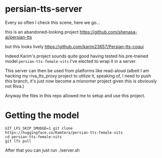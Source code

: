 # persian-tts-server

Every so often I check this scene, here we go...

this is an abandoned-looking project https://github.com/shenasa-ai/persian-tts

but this looks lively https://github.com/karim23657/Persian-tts-coqui

Indeed Karim's project sounds quite good having tested his pre-trained model `persian-tts-female-vits` I've elected to wrap it in a server.

This server can then be used from platforms like read-aloud (albeit I am hacking my riva_tts_proxy project to utilize it, speaking of, I need to push this branch, it's just now become a misnomer project given this is obviously not Riva.)

Anyway the files in this repo allowed me to setup and use this project.

# Getting the model

```
GIT_LFS_SKIP_SMUDGE=1 git clone https://huggingface.co/Kamtera/persian-tts-female-vits
cd persian-tts-female-vits
git lfs pull
```

After that you can just run ./server.sh
